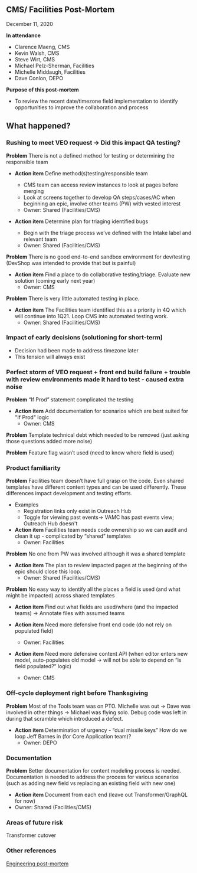 ## CMS/ Facilities Post-Mortem
December 11, 2020

**In attendance** 
- Clarence Maeng, CMS
- Kevin Walsh, CMS
- Steve Wirt, CMS
- Michael Pelz-Sherman, Facilities
- Michelle Middaugh, Facilities
- Dave Conlon, DEPO

**Purpose of this post-mortem**
- To review the recent date/timezone field implementation to identify opportunities to improve the collaboration and process

## What happened? 

### Rushing to meet VEO request -> Did this impact QA testing?
**Problem** There is not a defined method for testing or determining the responsible team
  - **Action item** Define method(s)testing/responsible team
      - CMS team can access review instances to look at pages before merging
      - Look at screens together to develop QA steps/cases/AC when beginning an epic, involve other teams (PW) with vested interest
      - Owner: Shared (Facilities/CMS)

  - **Action item** Determine plan for triaging identified bugs
      - Begin with the triage process we’ve defined with the Intake label and relevant team
      - Owner: Shared (Facilities/CMS)

**Problem** There is no good end-to-end sandbox environment for dev/testing (DevShop was intended to provide that but is painful) 
  - **Action item** Find a place to do collaborative testing/triage. Evaluate new solution (coming early next year)
      - Owner: CMS

**Problem** There is very little automated testing in place. 
  - **Action item** The Facilities team identified this as a priority in 4Q which will continue into 1Q21. Loop CMS into automated testing work.
    - Owner: Shared (Facilities/CMS)

### Impact of early decisions (solutioning for short-term)
- Decision had been made to address timezone later
- This tension will always exist

### Perfect storm of VEO request + front end build failure + trouble with review environments made it hard to test - caused extra noise
**Problem** “If Prod” statement complicated the testing
  - **Action item** Add documentation for scenarios which are best suited for "If Prod" logic
      - Owner: CMS

**Problem** Template technical debt which needed to be removed (just asking those questions added more noise)

**Problem** Feature flag wasn’t used (need to know where field is used)

### Product familiarity
**Problem** Facilities team doesn’t have full grasp on the code. Even shared templates have different content types and can be used differently. These differences impact development and testing efforts.  
  - Examples
    - Registration links only exist in Outreach Hub 
    - Toggle for viewing past events-> VAMC has past events view; Outreach Hub doesn't
 - **Action item** Facilities team needs code ownership so we can audit and clean it up - complicated by “shared” templates
      - Owner: Facilities
      
**Problem** No one from PW was involved although it was a shared template
- **Action item** The plan to review impacted pages at the beginning of the epic should close this loop. 
    - Owner: Shared (Facilities/CMS)

**Problem** No easy way to identify all the places a field is used (and what might be impacted) across shared templates
  - **Action item** Find out what fields are used/where (and the impacted teams) -> Annotate files with assumed teams
     
   - **Action item** Need more defensive front end code  (do not rely on populated field)
       - Owner: Facilities
   - **Action item** Need more defensive content API (when editor enters new model, auto-populates old model -> will not be able to depend on “is field populated?” logic)
       - Owner: CMS

### Off-cycle deployment right before Thanksgiving
**Problem** Most of the Tools team was on PTO. Michelle was out -> Dave was involved in other things -> Michael was flying solo. Debug code was left in during that scramble which introduced a defect. 
  - **Action item** Determination of urgency - “dual missile keys” How do we loop Jeff Barnes in (for Core Application team)?
      - Owner: DEPO

### Documentation
**Problem** Better documentation for content modeling process is needed. Documentation is needed to address the process for various scenarios (such as adding new field vs replacing an existing field with new one)
  - **Action item** Document from each end (leave out Transformer/GraphQL for now)
  - Owner: Shared (Facilities/CMS)


### Areas of future risk
Transformer cutover

### Other references
[Engineering post-mortem](https://github.com/department-of-veterans-affairs/va.gov-team-sensitive/blob/master/Postmortems/11_25_2020_event_timestamp_bug.md)

